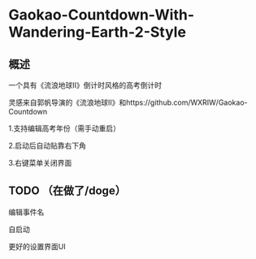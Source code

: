 # Gaokao-Countdown-With-Wandering-Earth-2-Style
## 概述
一个具有《流浪地球Ⅱ》倒计时风格的高考倒计时

灵感来自郭帆导演的《流浪地球Ⅱ》和https://github.com/WXRIW/Gaokao-Countdown

1.支持编辑高考年份（需手动重启）

2.启动后自动贴靠右下角

3.右键菜单关闭界面

## TODO  （在做了/doge）
编辑事件名

自启动

更好的设置界面UI
